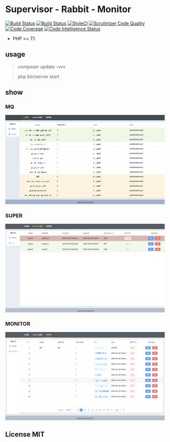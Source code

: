 # Supervisor - Rabbit - Monitor

[![Build Status](https://travis-ci.com/viliy/super-mq.svg?branch=master)](https://travis-ci.com/viliy/super-mq)
[![Build Status](https://scrutinizer-ci.com/g/viliy/super-mq/badges/build.png?b=master)](https://scrutinizer-ci.com/g/viliy/super-mq/build-status/master)
[![StyleCI](https://github.styleci.io/repos/211151687/shield?branch=master)](https://github.styleci.io/repos/211151687)
[![Scrutinizer Code Quality](https://scrutinizer-ci.com/g/viliy/super-mq/badges/quality-score.png?b=master)](https://scrutinizer-ci.com/g/viliy/super-mq/?branch=master)
[![Code Coverage](https://scrutinizer-ci.com/g/viliy/super-mq/badges/coverage.png?b=master)](https://scrutinizer-ci.com/g/viliy/super-mq/?branch=master)
[![Code Intelligence Status](https://scrutinizer-ci.com/g/viliy/super-mq/badges/code-intelligence.svg?b=master)](https://scrutinizer-ci.com/code-intelligence)

* PHP >= 7.1

## usage

>  composer update -vvv

>  php bin/server start 

## show

### MQ

![MQ](./mq.png)

### SUPER

![SUPER](./super.png)

### MONITOR

![MONITOR](./monitor.png)

## License MIT